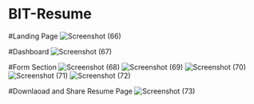 # BIT-Resume


#Landing Page
![Screenshot (66)](https://github.com/user-attachments/assets/f2da7ca9-56f5-4247-9158-86af3f0c2c83)

#Dashboard
![Screenshot (67)](https://github.com/user-attachments/assets/8d6d96d6-6f37-4cd3-b1d8-4abc8c036042)

#Form Section
![Screenshot (68)](https://github.com/user-attachments/assets/17c3fdf5-3b0e-45c1-b571-9e5c2c114873)
![Screenshot (69)](https://github.com/user-attachments/assets/f8c3657b-c6a8-4739-9c97-966553615da2)
![Screenshot (70)](https://github.com/user-attachments/assets/3132b7c6-504b-4b15-95eb-f0d32405b13e)
![Screenshot (71)](https://github.com/user-attachments/assets/a570f7d5-2d12-4abd-96fb-fb20fc216fc2)
![Screenshot (72)](https://github.com/user-attachments/assets/78e01a33-a6be-4984-887d-b30f3cc08397)

#Downlaoad and Share Resume Page
![Screenshot (73)](https://github.com/user-attachments/assets/13613b95-976a-4606-95b7-62baaa68c1bf)
